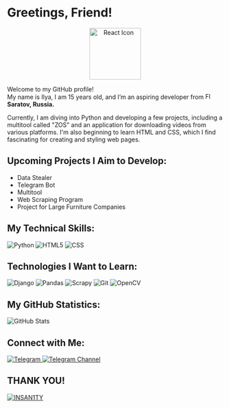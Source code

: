 # Greetings, Friend!

<div align="center">
    <img src="https://techstack-generator.vercel.app/react-icon.svg" alt="React Icon" width="120" height="120" />
</div>

<p>
    Welcome to my GitHub profile!<br />
    My name is Ilya, I am 15 years old, and I’m an aspiring developer from 
    <img src="https://cdn-icons-png.flaticon.com/512/197/197408.png" width="15" alt="Flag of Russia" />
    <strong>Saratov, Russia.</strong>
</p>

<p>
    Currently, I am diving into Python and developing a few projects, including a multitool called "ZOS" and an application for downloading videos from various platforms. I'm also beginning to learn HTML and CSS, which I find fascinating for creating and styling web pages.
</p>

## Upcoming Projects I Aim to Develop:
- Data Stealer
- Telegram Bot
- Multitool
- Web Scraping Program
- Project for Large Furniture Companies

## My Technical Skills:
<div>
    <img alt="Python" src="https://img.shields.io/badge/-Python-437baa?style=for-the-badge&logo=python&logoColor=white" />
    <img alt="HTML5" src="https://img.shields.io/badge/-HTML5-E34F26?style=for-the-badge&logo=html5&logoColor=white" />
    <img alt="CSS" src="https://img.shields.io/badge/-CSS3-264de4?style=for-the-badge&logo=CSS3&logoColor=white" />
</div>

## Technologies I Want to Learn:
<div>
    <img alt="Django" src="https://img.shields.io/badge/Django-ff0000?style=for-the-badge&logo=django&logoColor=white" />
    <img alt="Pandas" src="https://img.shields.io/badge/Pandas-yellow?style=for-the-badge&logo=pandas&logoColor=white" />
    <img alt="Scrapy" src="https://img.shields.io/badge/Scrapy-001bff?style=for-the-badge&logo=scrapy&logoColor=white" />
    <img alt="Git" src="https://img.shields.io/badge/-Git-F05032?style=for-the-badge&logo=git&logoColor=white" />
    <img alt="OpenCV" src="https://img.shields.io/badge/OpenCV-ff9300?style=for-the-badge&logo=opencv&logoColor=white" />
</div>

## My GitHub Statistics:
<div>
    <img alt="GitHub Stats" src="https://github-readme-stats.vercel.app/api?username=insan111ty&theme=apprentice&show_icons=true" />
</div>

## Connect with Me:
<div>
    <a href="https://t.me/exxxsize" target="_blank">
        <img alt="Telegram" src="https://img.shields.io/badge/Telegram-001bff.svg?&style=for-the-badge&logo=Telegram&logoColor=white"/>
    </a>
    <a href="https://t.me/exsizzze" target="_blank">
        <img alt="Telegram Channel" src="https://img.shields.io/badge/Telegram-001bff.svg?&style=for-the-badge&logo=Telegram&logoColor=white"/>
    </a>
</div>

## THANK YOU!
<div>
    <a href="https://github.com/insan111ty" target="_blank">
        <img alt="INSAN1TY" src="https://img.shields.io/badge/INSAN1TY-ff3600?style=for-the-badge&logo=githubsponsors&logoColor=white" />
    </a>
</div>
